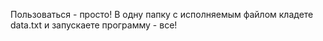 Пользоваться - просто!
В одну папку с исполняемым файлом кладете data.txt и запускаете программу - все!
